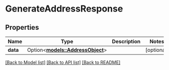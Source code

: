 # GenerateAddressResponse

## Properties

Name | Type | Description | Notes
------------ | ------------- | ------------- | -------------
**data** | Option<[**models::AddressObject**](AddressObject.md)> |  | [optional]

[[Back to Model list]](../README.md#documentation-for-models) [[Back to API list]](../README.md#documentation-for-api-endpoints) [[Back to README]](../README.md)



